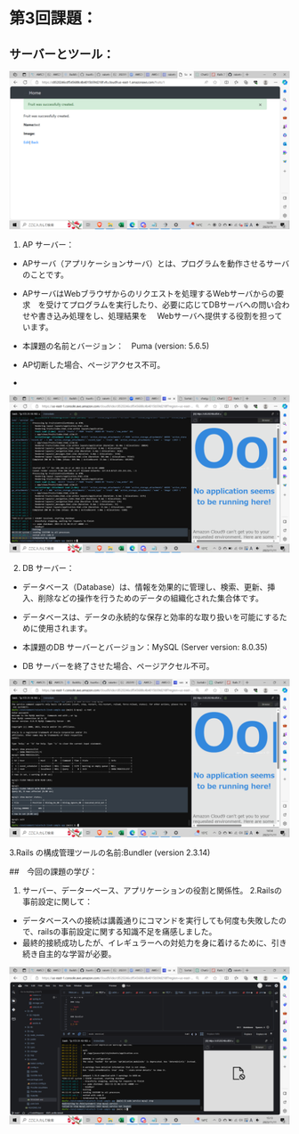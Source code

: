 # 第3回課題： 
##   サーバーとツール：

![fruit](fruit.png)

1. AP サーバー：
- APサーバ（アプリケーションサーバ）とは、プログラムを動作させるサーバのことです。
- APサーバはWebブラウザからのリクエストを処理するWebサーバからの要求　を受けてプログラムを実行したり、必要に応じてDBサーバへの問い合わせや書き込み処理をし、処理結果を
　Webサーバへ提供する役割を担っています。

- 本課題の名前とバージョン：　Puma (version: 5.6.5)
- AP切断した場合、ページアクセス不可。
- 
![puma](exit_puma.png)

2. DB サーバー：
- データベース（Database）は、情報を効果的に管理し、検索、更新、挿入、削除などの操作を行うためのデータの組織化された集合体です。
- データベースは、データの永続的な保存と効率的な取り扱いを可能にするために使用されます。

- 本課題のDB サーバーとバージョン：MySQL (Server version: 8.0.35)
- DB サーバーを終了させた場合、ページアクセル不可。

![lock](sql_readlock.png)

3.Rails の構成管理ツールの名前:Bundler (version 2.3.14)

##　今回の課題の学び：
1. サーバー、データーベース、アプリケーションの役割と関係性。
2.Railsの事前設定に関して：
- データベースへの接続は講義通りにコマンドを実行しても何度も失敗したので、railsの事前設定に関する知識不足を痛感しました。
- 最終的接続成功したが、イレギュラーへの対処力を身に着けるために、引き続き自主的な学習が必要。

![sudo](sudo_stop_fail.png)

